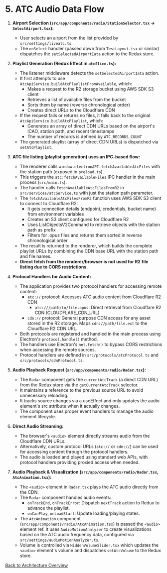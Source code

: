 # 5. ATC Audio Data Flow

1.  **Airport Selection (`src/app/components/radio/StationSelector.tsx` -> `SelectAirport.tsx`):**

    - User selects an airport from the list provided by `src/settings/liveatc.ts`.
    - The `onSelect` handler (passed down from `TestLayout.tsx` or similar) dispatches the `setSelectedAirportIata` action to the Redux store.

2.  **Playlist Generation (Redux Effect in `atcSlice.ts`):**

    - The listener middleware detects the `setSelectedAirportIata` action.
    - It first attempts to use `AtcApiService.buildAtcPlaylistFromAvailable`, which:
      - Makes a request to the R2 storage bucket using AWS SDK S3 client
      - Retrieves a list of available files from the bucket
      - Sorts them by name (reverse chronological order)
      - Creates direct URLs to the Cloudflare CDN
    - If the request fails or returns no files, it falls back to the original `AtcApiService.buildAtcPlaylist`, which:
      - Generates an array of direct CDN URLs based on the airport's ICAO, station path, and recent timestamps
      - The number of records is defined by `ATC_RECORDS_COUNT`
    - The generated playlist (array of direct CDN URLs) is dispatched via `setAtcPlaylist`.

3.  **ATC file listing (playlist generation) uses an IPC-based flow:**

    - The renderer calls `window.electronAPI.fetchAvailableAtcFiles` with the station path (exposed in `preload.ts`).
    - This triggers the `atc:fetchAvailableFiles` IPC handler in the main process (`src/main.ts`).
    - The handler calls `fetchAvailableAtcFilesFromR2` in `src/services/atcService.ts` with just the station path parameter.
    - The `fetchAvailableAtcFilesFromR2` function uses AWS SDK S3 client to connect to Cloudflare R2:
      - It gets connection details (endpoint, credentials, bucket name) from environment variables
      - Creates an S3 client configured for Cloudflare R2
      - Uses ListObjectsV2Command to retrieve objects with the station path as prefix
      - Filters for .opus files and returns them sorted in reverse chronological order
    - The result is returned to the renderer, which builds the complete playlist URLs by combining the CDN base URL with the station path and file names.
    - **Direct fetch from the renderer/browser is not used for R2 file listing due to CORS restrictions.**

4.  **Protocol Handlers for Audio Content:**

    - The application provides two protocol handlers for accessing remote content:
      - `atc://` protocol: Accesses ATC audio content from Cloudflare R2 CDN
        - `atc:///path/to/file.opus`: Direct retrieval from Cloudflare R2 CDN (CLOUDFLARE_CDN_URL)
      - `cdn://` protocol: General purpose CDN access for any asset stored in the R2 storage. Maps `cdn://path/file.ext` to the Cloudflare R2 CDN URL.
    - Both protocols are registered and handled in the main process using Electron's `protocol.handle()` method.
    - The handlers use Electron's `net.fetch()` to bypass CORS restrictions when accessing the remote sources.
    - Protocol handlers are defined in `src/protocols/atcProtocol.ts` and `src/protocols/cdnProtocol.ts`.

5.  **Audio Playback Request (`src/app/components/radio/Radar.tsx`):**

    - The `Radar` component gets the `currentAtcTrack` (a direct CDN URL) from the Redux store via the `getCurrentAtcTrack` selector.
    - It maintains a reference to the previous source URL to avoid unnecessary reloading.
    - It tracks source changes via a useEffect and only updates the audio element's src attribute when it actually changes.
    - The component uses proper event handlers to manage the audio element lifecycle.

6.  **Direct Audio Streaming:**

    - The browser's `<audio>` element directly streams audio from the Cloudflare CDN URLs.
    - Alternatively, custom protocol URLs (`atc://` or `cdn://`) can be used for accessing content through the protocol handlers.
    - The audio is loaded and played using standard web APIs, with protocol handlers providing proxied access when needed.

7.  **Audio Playback & Visualization (`src/app/components/radio/Radar.tsx`, `AtcAnimation.tsx`):**
    - The `<audio>` element in `Radar.tsx` plays the ATC audio directly from the CDN.
    - The `Radar` component handles audio events:
      - `onTrackEnd`, `onTrackError`: Dispatch `nextTrack` action to Redux to advance the playlist.
      - `onCanPlay`, `onLoadStart`: Update loading/playing states.
    - The `AtcAnimation` component (`src/app/components/radio/AtcAnimation.tsx`) is passed the `<audio>` element ref. It uses `AudioMotionAnalyzer` to create visualizations based on the ATC audio frequency data, configured via `src/settings/audioMotionAnalyzer.ts`.
    - Volume is controlled via `HiddenVolumeSlider.tsx` which updates the `<audio>` element's volume and dispatches `setAtcVolume` to the Redux store.

[Back to Architecture Overview](./00-ARCHITECTURE-OVERVIEW.md)
